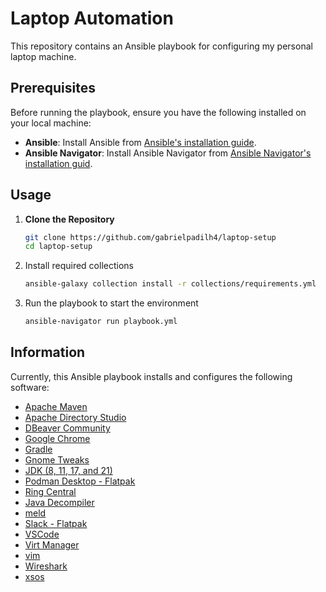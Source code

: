 # Laptop Automation

This repository contains an Ansible playbook for configuring my personal laptop machine.

## Prerequisites

Before running the playbook, ensure you have the following installed on your local machine:

- **Ansible**: Install Ansible from [Ansible's installation guide](https://docs.ansible.com/ansible/latest/installation_guide/index.html).
- **Ansible Navigator**: Install Ansible Navigator from [Ansible Navigator's installation guid](https://ansible.readthedocs.io/projects/navigator/installation).

## Usage

1. **Clone the Repository**
   ```sh
   git clone https://github.com/gabrielpadilh4/laptop-setup
   cd laptop-setup
   ```

2. Install required collections
   ```sh
   ansible-galaxy collection install -r collections/requirements.yml
   ```

3. Run the playbook to start the environment
   ```sh
   ansible-navigator run playbook.yml 
   ```


## Information

Currently, this Ansible playbook installs and configures the following software:
- [Apache Maven](https://maven.apache.org/)
- [Apache Directory Studio](https://directory.apache.org/studio/)
- [DBeaver Community](https://dbeaver.io/)
- [Google Chrome](https://www.google.pt/intl/en_us/chrome/)
- [Gradle](https://gradle.org/)
- [Gnome Tweaks](https://gitlab.gnome.org/GNOME/gnome-tweaks)
- [JDK (8, 11, 17, and 21)](https://openjdk.org/)
- [Podman Desktop - Flatpak](https://podman-desktop.io/)
- [Ring Central](https://www.ringcentral.com/apps/linux-phone)
- [Java Decompiler](https://java-decompiler.github.io/)
- [meld](https://meldmerge.org/)
- [Slack - Flatpak](https://slack.com/)
- [VSCode](https://code.visualstudio.com/)
- [Virt Manager](https://virt-manager.org/)
- [vim](https://www.vim.org/)
- [Wireshark](https://www.wireshark.org/)
- [xsos](https://github.com/ryran/xsos)